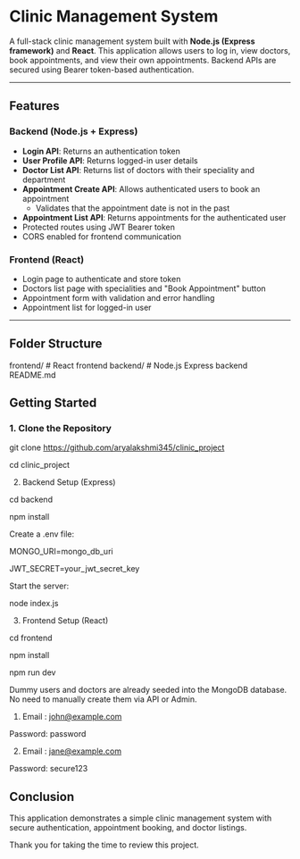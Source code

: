 # Clinic Management System

A full-stack clinic management system built with **Node.js (Express framework)** and **React**. This application allows users to log in, view doctors, book appointments, and view their own appointments. Backend APIs are secured using Bearer token-based authentication.

---

## Features

### Backend (Node.js + Express)
- **Login API**: Returns an authentication token
- **User Profile API**: Returns logged-in user details
- **Doctor List API**: Returns list of doctors with their speciality and department
- **Appointment Create API**: Allows authenticated users to book an appointment
  - Validates that the appointment date is not in the past
- **Appointment List API**: Returns appointments for the authenticated user
- Protected routes using JWT Bearer token
- CORS enabled for frontend communication

### Frontend (React)
- Login page to authenticate and store token
- Doctors list page with specialities and "Book Appointment" button
- Appointment form with validation and error handling
- Appointment list for logged-in user

---

## Folder Structure

frontend/ # React frontend
backend/ # Node.js Express backend
README.md



##  Getting Started

### 1. Clone the Repository


git clone https://github.com/aryalakshmi345/clinic_project

cd clinic_project 

2. Backend Setup (Express)

cd backend

npm install

Create a .env file:

MONGO_URI=mongo_db_uri

JWT_SECRET=your_jwt_secret_key

Start the server:

node index.js

3. Frontend Setup (React)

cd  frontend

npm install

npm run dev




Dummy users and doctors are already seeded into the MongoDB database. No need to manually create them via API or Admin.

1. Email : john@example.com

Password:  password

2. Email : jane@example.com

Password:  secure123

## Conclusion

This application demonstrates a simple clinic management system with secure authentication, appointment booking, and doctor listings. 

Thank you for taking the time to review this project.

